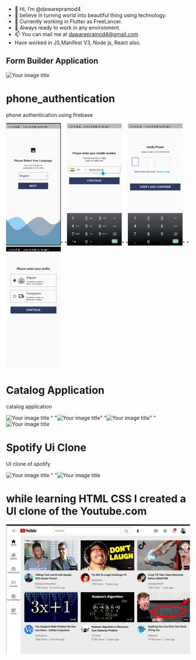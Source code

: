 - 👋 Hi, I’m @dawarepramod4
- 👀 believe in turning world into beautiful thing using technology.
- 🌱 Currently working in Flutter as FreeLancer.
- 💞️ Always ready to work in any environment.
- 📫 You can mail me at dawarepramod4@gmail.com
- Have worked in JS,Manifest V3, Node js, React also.

## Form Builder Application
<img src="https://user-images.githubusercontent.com/91264300/187196633-102e5a06-de73-4ea1-97ce-feb23f61e089.jpg" alt="Your image title" width="700"/>

# phone_authentication
phone authentication using firebase

<img src="https://github.com/dawarepramod4/phone_authentication/blob/master/Sceenshots/Screenshot%202022-04-22%20190353.jpg" alt="Your image title" width="150"/>" "<img src="https://github.com/dawarepramod4/phone_authentication/blob/master/Sceenshots/PhonNumber.jpg" alt="Your image title" width="150"/>" "<img src="https://github.com/dawarepramod4/phone_authentication/blob/master/Sceenshots/verify.jpg" alt="Your image title" width="150"/>" "<img src="https://github.com/dawarepramod4/phone_authentication/blob/master/Sceenshots/Profile.jpg" alt="Your image title" width="150"/>
# Catalog Application
catalog application

<img src="https://github.com/dawarepramod4/30daysOfFlutter/blob/day5/assets/Screens/Login.png" alt="Your image title" width="105"/> " "<img src="https://github.com/dawarepramod4/30daysOfFlutter/blob/day5/assets/Screens/Homepage.png" alt="Your image title" width="150"/>" "<img src="https://github.com/dawarepramod4/30daysOfFlutter/blob/day5/assets/Screens/detailpage.png" alt="Your image title" width="150"/>" "<img src="https://github.com/dawarepramod4/30daysOfFlutter/blob/day5/assets/Screens/cart.png" alt="Your image title" width="150"/>

# Spotify Ui Clone
UI clone of spotify

<img src="https://github.com/dawarepramod4/sptofyuiclone/blob/master/assets/Screens/Home%20Screen.png" alt="Your image title" width="150"/> " "<img src="https://github.com/dawarepramod4/sptofyuiclone/blob/master/assets/Screens/SearchScreem.png" alt="Your image title" width="150"/> 

# while learning HTML CSS I created a UI clone of the Youtube.com
<img src="https://github.com/dawarepramod4/HTML_CSS/blob/a223342aaeea36eb2f91587f66d13f722dc3bfb6/screenshots/youtube%20.jpg" alt="Your image title" width="800"/> 


<!---
dawarepramod4/dawarepramod4 is a ✨ special ✨ repository because its `README.md` (this file) appears on your GitHub profile.
You can click the Preview link to take a look at your changes.
--->

